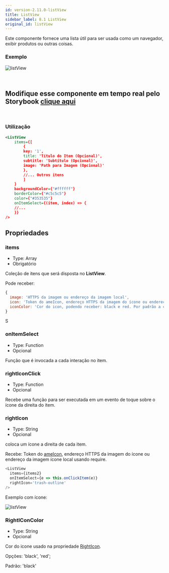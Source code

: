 ```yaml
---
id: version-2.11.0-listView
title: ListView
sidebar_label: 8.1 ListView
original_id: listView
---
```


Este componente fornece uma lista útil para ser usada como um navegador, exibir produtos ou outras coisas.

### Exemplo

![listView](assets/images_components/v2.0.0/listView.png)

<br>

## Modifique esse componente em tempo real pelo Storybook [clique aqui](https://ame-miniapp-components.calindra.com.br/storybook/?path=/story/listas-listview--basic)

<br>

### Utilização

```xml harmony
<ListView
    items={[
        {
        key: '1',
        title: 'Título do Item (Opcional)',
        subtitle: 'Subtítulo (Opcional)',
        image: 'Path para Imagem (Opcional)'
        },
        //... Outros itens
        ]
    }
    backgroundColor={"#ffffff"}
    borderColor={"#c5c5c5"}
    color={"#353535"}
    onItemSelect={(item, index) => {
    //...
    }}
/>
```

## Propriedades

### items

- Type: Array
- Obrigatório

Coleção de itens que será disposta no **ListView**.

Pode receber:

```javascript
{
  image: 'HTTPS da imagem ou endereço da imagem local',
  icon: 'Token do ameIcon, endereço HTTPS da imagem do ícone ou endereço da imagem ícone local usando require.',
  iconColor: 'Cor do icon, podendo receber: black e red. Por padrão a cor é preto.',
}
```
S
### onItemSelect

- Type: Function
- Opcional

Função que é invocada a cada interação no item.

### rightIconClick

- Type: Function
- Opcional

Recebe uma função para ser executada em um evento de toque sobre o ícone da direita do item.

### rightIcon

- Type: String
- Opcional

coloca um ícone a direita de cada item.

Recebe: Token do [ameIcon](ameIcon.md), endereço HTTPS da imagem do ícone ou endereço da imagem ícone local usando require.

```javascript
<ListView
  items={items2}
  onItemSelect={e => this.onClickItem(e)}
  rightIcon='trash-outline'
/>
```

Exemplo com ícone:

![listView](assets/images_components/v2.0.0/listview-righticon.png)

### RightIConColor

- Type: String
- Opcional

Cor do icone usado na propriedade [RightIcon](#RightIcon).

Opções: 'black', 'red'; 

Padrão: 'black'
